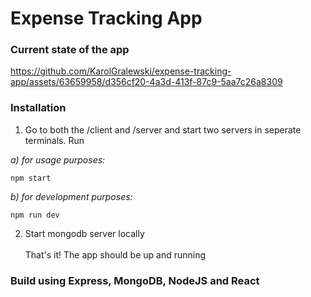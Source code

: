 # Expense Tracking App


### Current state of the app


https://github.com/KarolGralewski/expense-tracking-app/assets/63659958/d356cf20-4a3d-413f-87c9-5aa7c26a8309



### Installation

1. Go to both the /client and /server and start two servers in seperate terminals. Run 

  *a) for usage purposes:* 

```
npm start
```
  *b) for development purposes:*
   ```
npm run dev
```

2. Start mongodb server locally <br><br>
 That's it! The app should be up and running


### Build using Express, MongoDB, NodeJS and React 
